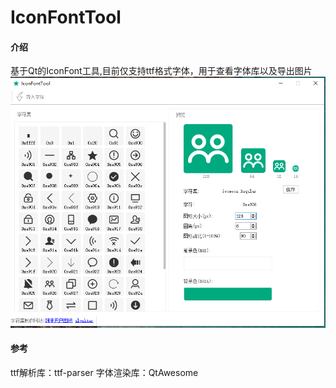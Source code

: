 # IconFontTool

#### 介绍
基于Qt的IconFont工具,目前仅支持ttf格式字体，用于查看字体库以及导出图片
![截图](https://github.com/384782946/IconFontTool/blob/master/screenshot/1.png)

#### 参考
ttf解析库：ttf-parser
字体渲染库：QtAwesome
